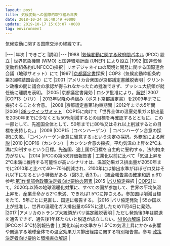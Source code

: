```yaml
---
layout: post
title: 気候変動への国際的取り組み年表
date: 2018-10-24 16:40:49 +0000
update: 2019-10-17 15:03:07 +0000
tag: environment
---
```

気候変動に関する国際交渉の経緯です。

|---
|年次 | できごと |説明
|---
|1988 |[気候変動に関する政府間パネル](http://www.data.jma.go.jp/cpdinfo/ipcc/) (IPCC) 設立 | 世界気象機関 (WMO) と国連環境計画 (UNEP) により設立
|1992 |国連気候変動枠組条約(UNFCCC)採択 | リオデジャネイロの環境と開発に関する国際連合会議（地球サミット）にて
|1997 |[京都議定書](http://www.env.go.jp/earth/ondanka/shiryo.html#02)採択 | COP3（気候変動枠組条約第3回締結国会合）にて
|2001 |アメリカ合衆国が京都議定書離脱表明 | クリントン政権の間に議会の承認が得られなかったため批准できず、ブッシュ大統領が就任後に離脱を表明。
|2005 |京都議定書発効 | ロシア批准により。[解説](http://www.dowa-ecoj.jp/naruhodo/2014/20140401.html)
|2007 |COP13（バリ） | 2013年以降の枠組み（ポスト京都議定書）を2009年までに採択することを合意。
|2008 |京都議定書第1約束期間 | 2012年までの5年間
|2009 |[G8ラクイラサミット](https://www.mofa.go.jp/mofaj/gaiko/summit/italy09/sum_gai.html) | COP15に向けて「世界全体の温室効果ガス排出量を2050年までに少なくとも50％削減するとの目標を再確認するとともに、この一部として、先進国全体として、50年までに80％又はそれ以上削減するとの目標を支持した。」
|2009 |COP15（コペンハーゲン） | コペンハーゲン合意の採択に失敗。「コペンハーゲン合意に留意する｣という決定の採択。[外務省による解説](https://www.mofa.go.jp/mofaj/press/pr/wakaru/topics/vol52/index.html)
|2010 |COP16（カンクン） | カンクン合意の採択。平均気温の上昇を2℃未満に抑制するという目標。先進国、途上国が目標を自主的に誓約する。法的拘束力がない。
|2014 |IPCCの第5次評価報告書 | 工業化以前に比べて「気温上昇を2℃未満に維持する可能性が高いシナリオは、温室効果ガス排出量が2050年までに2010年と比べて40～70％削減され、2100年には排出水準がほぼゼロ又はそれ以下になるという特徴がある（図3.2, 表3.1）。」（[統合報告書の確定和訳](http://www.env.go.jp/earth/ipcc/5th_pdf/ar5_syr_longer.pdf) p.61）参考:[第1作業部会政策決定者向け要約の図表](https://sekika.github.io/2015/10/23/ipcc-2013-fig/)
|2015 |[パリ協定](https://www.mofa.go.jp/mofaj/ic/ch/page1w_000119.html)採択 | [COP21](https://sekika.github.io/2015/11/30/cop21/)にて。2020年以降の地球温暖化対策に、すべての国が参加して、世界の平均気温上昇を、産業革命から2℃未満、できれば1.5℃に押さえる。参加国は削減目標をたて、5年ごとに見直し、国連に報告する。
|2016 |パリ協定発効 | 55か国以上が批准し、世界の温暖化ガス排出量の55%に達したため11月4日に発効。
|2017 |アメリカのトランプ大統領がパリ協定離脱表明 | ただし発効後3年は脱退を通告できず、通告後1年経たないと脱退が成立しない。[NHKの解説](http://www.nhk.or.jp/kaisetsu-blog/400/272922.html)
|2018 |IPCCの1.5℃特別報告書 |工業化以前の水準から1.5°Cの気温上昇にかかる影響や関連する地球全体での温室効果ガス排出経路に関する特別報告書。参考:[政策決定者向け要約](https://www.ipcc.ch/site/assets/uploads/sites/2/2019/05/SR15_SPM_version_report_LR.pdf)と[環境書の解説](https://www.env.go.jp/press/106052.html) |
